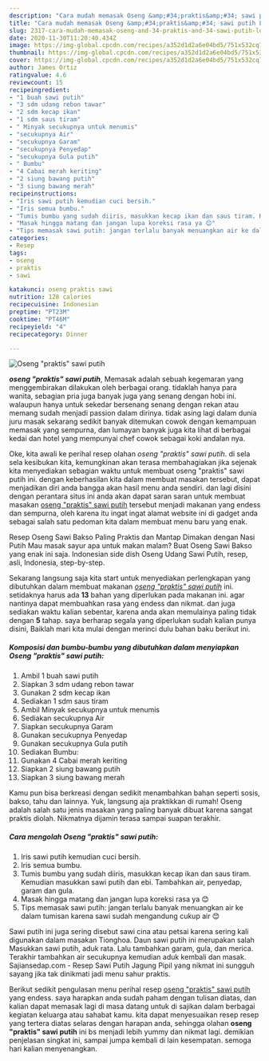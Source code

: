 ```yaml
---
description: "Cara mudah memasak Oseng &amp;#34;praktis&amp;#34; sawi putih Lezat"
title: "Cara mudah memasak Oseng &amp;#34;praktis&amp;#34; sawi putih Lezat"
slug: 2317-cara-mudah-memasak-oseng-and-34-praktis-and-34-sawi-putih-lezat
date: 2020-11-30T11:20:40.434Z
image: https://img-global.cpcdn.com/recipes/a352d1d2a6e04bd5/751x532cq70/oseng-praktis-sawi-putih-foto-resep-utama.jpg
thumbnail: https://img-global.cpcdn.com/recipes/a352d1d2a6e04bd5/751x532cq70/oseng-praktis-sawi-putih-foto-resep-utama.jpg
cover: https://img-global.cpcdn.com/recipes/a352d1d2a6e04bd5/751x532cq70/oseng-praktis-sawi-putih-foto-resep-utama.jpg
author: James Ortiz
ratingvalue: 4.6
reviewcount: 15
recipeingredient:
- "1 buah sawi putih"
- "3 sdm udang rebon tawar"
- "2 sdm kecap ikan"
- "1 sdm saus tiram"
- " Minyak secukupnya untuk menumis"
- "secukupnya Air"
- "secukupnya Garam"
- "secukupnya Penyedap"
- "secukupnya Gula putih"
- " Bumbu"
- "4 Cabai merah keriting"
- "2 siung bawang putih"
- "3 siung bawang merah"
recipeinstructions:
- "Iris sawi putih kemudian cuci bersih."
- "Iris semua bumbu."
- "Tumis bumbu yang sudah diiris, masukkan kecap ikan dan saus tiram. Kemudian masukkan sawi putih dan ebi. Tambahkan air, penyedap, garam dan gula."
- "Masak hingga matang dan jangan lupa koreksi rasa ya 😊"
- "Tips memasak sawi putih: jangan terlalu banyak menuangkan air ke dalam tumisan karena sawi sudah mengandung cukup air 😊"
categories:
- Resep
tags:
- oseng
- praktis
- sawi

katakunci: oseng praktis sawi 
nutrition: 128 calories
recipecuisine: Indonesian
preptime: "PT23M"
cooktime: "PT46M"
recipeyield: "4"
recipecategory: Dinner

---
```



![Oseng &#34;praktis&#34; sawi putih](https://img-global.cpcdn.com/recipes/a352d1d2a6e04bd5/751x532cq70/oseng-praktis-sawi-putih-foto-resep-utama.jpg)

<b><i>oseng &#34;praktis&#34; sawi putih</i></b>, Memasak adalah sebuah kegemaran yang menggembirakan dilakukan oleh berbagai orang. tidaklah hanya para wanita, sebagian pria juga banyak juga yang senang dengan hobi ini. walaupun hanya untuk sekedar bersenang senang dengan rekan atau memang sudah menjadi passion dalam dirinya. tidak asing lagi dalam dunia juru masak sekarang sedikit banyak ditemukan cowok dengan kemampuan memasak yang sempurna, dan lumayan banyak juga kita lihat di berbagai kedai dan hotel yang mempunyai chef cowok sebagai koki andalan nya.

Oke, kita awali ke perihal resep olahan <i>oseng &#34;praktis&#34; sawi putih</i>. di sela sela kesibukan kita, kemungkinan akan terasa membahagiakan jika sejenak kita menyediakan sebagian waktu untuk membuat oseng &#34;praktis&#34; sawi putih ini. dengan keberhasilan kita dalam membuat masakan tersebut, dapat menjadikan diri anda bangga akan hasil menu anda sendiri. dan lagi disini dengan perantara situs ini anda akan dapat saran saran untuk membuat masakan <u>oseng &#34;praktis&#34; sawi putih</u> tersebut menjadi makanan yang endess dan sempurna, oleh karena itu ingat ingat alamat website ini di gadget anda sebagai salah satu pedoman kita dalam membuat menu baru yang enak.

Resep Oseng Sawi Bakso Paling Praktis dan Mantap Dimakan dengan Nasi Putih Mau masak sayur apa untuk makan malam? Buat Oseng Sawi Bakso yang enak ini saja. Indonesian side dish Oseng Udang Sawi Putih, resep, asli, Indonesia, step-by-step.


Sekarang langsung saja kita start untuk menyediakan perlengkapan yang dibutuhkan dalam membuat makanan <u><i>oseng &#34;praktis&#34; sawi putih</i></u> ini. setidaknya harus ada <b>13</b> bahan yang diperlukan pada makanan ini. agar nantinya dapat membuahkan rasa yang endess dan nikmat. dan juga sediakan waktu kalian sebentar, karena anda akan memulainya paling tidak dengan <b>5</b> tahap. saya berharap segala yang diperlukan sudah kalian punya disini, Baiklah mari kita mulai dengan merinci dulu bahan baku berikut ini.

<!--inarticleads1-->

##### Komposisi dan bumbu-bumbu yang dibutuhkan dalam menyiapkan Oseng &#34;praktis&#34; sawi putih:

1. Ambil 1 buah sawi putih
1. Siapkan 3 sdm udang rebon tawar
1. Gunakan 2 sdm kecap ikan
1. Sediakan 1 sdm saus tiram
1. Ambil  Minyak secukupnya untuk menumis
1. Sediakan secukupnya Air
1. Siapkan secukupnya Garam
1. Gunakan secukupnya Penyedap
1. Gunakan secukupnya Gula putih
1. Sediakan  Bumbu:
1. Gunakan 4 Cabai merah keriting
1. Siapkan 2 siung bawang putih
1. Siapkan 3 siung bawang merah


Kamu pun bisa berkreasi dengan sedikit menambahkan bahan seperti sosis, bakso, tahu dan lainnya. Yuk, langsung aja praktikkan di rumah! Oseng adalah salah satu jenis masakan yang paling banyak dibuat karena sangat praktis diolah. Nikmatnya dijamin terasa sampai suapan terakhir. 

<!--inarticleads2-->

##### Cara mengolah Oseng &#34;praktis&#34; sawi putih:

1. Iris sawi putih kemudian cuci bersih.
1. Iris semua bumbu.
1. Tumis bumbu yang sudah diiris, masukkan kecap ikan dan saus tiram. Kemudian masukkan sawi putih dan ebi. Tambahkan air, penyedap, garam dan gula.
1. Masak hingga matang dan jangan lupa koreksi rasa ya 😊
1. Tips memasak sawi putih: jangan terlalu banyak menuangkan air ke dalam tumisan karena sawi sudah mengandung cukup air 😊


Sawi putih ini juga sering disebut sawi cina atau petsai karena sering kali digunakan dalam masakan Tionghoa. Daun sawi putih ini merupakan salah Masukkan sawi putih, aduk rata. Lalu tambahkan garam, gula, dan merica. Terakhir tambahkan air secukupnya kemudian aduk kembali dan masak. Sajiansedap.com - Resep Sawi Putih Jagung Pipil yang nikmat ini sungguh sayang jika tak dinikmati jadi menu sahur praktis. 

Berikut sedikit pengulasan menu perihal resep <u>oseng &#34;praktis&#34; sawi putih</u> yang endess. saya harapkan anda sudah paham dengan tulisan diatas, dan kalian dapat memasak lagi di masa datang untuk di sajikan dalam berbagai kegiatan keluarga atau sahabat kamu. kita dapat menyesuaikan resep resep yang tertera diatas selaras dengan harapan anda, sehingga olahan <b>oseng &#34;praktis&#34; sawi putih</b> ini bs menjadi lebih yummy dan nikmat lagi. demikian penjelasan singkat ini, sampai jumpa kembali di lain kesempatan. semoga hari kalian menyenangkan.
